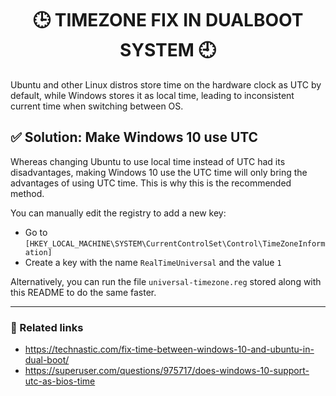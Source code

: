 <h1 align="center">🕒 TIMEZONE FIX IN DUALBOOT SYSTEM 🕘</h1>

Ubuntu and other Linux distros store time on the hardware clock as UTC by default, while Windows stores it as local time, leading to inconsistent current time when switching between OS.

## ✅ Solution: Make Windows 10 use UTC

Whereas changing Ubuntu to use local time instead of UTC had its disadvantages, making Windows 10 use the UTC time will only bring the advantages of using UTC time. This is why this is the recommended method.

You can manually edit the registry to add a new key:
- Go to `[HKEY_LOCAL_MACHINE\SYSTEM\CurrentControlSet\Control\TimeZoneInformation]`
- Create a key with the name `RealTimeUniversal` and the value `1`

Alternatively, you can run the file `universal-timezone.reg` stored along with this README to do the same faster.

---

### 🔗 Related links
* https://technastic.com/fix-time-between-windows-10-and-ubuntu-in-dual-boot/
* https://superuser.com/questions/975717/does-windows-10-support-utc-as-bios-time
